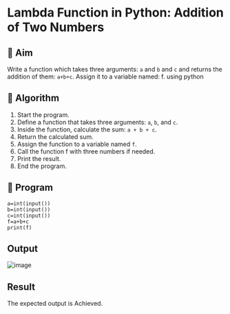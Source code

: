 # Lambda Function in Python: Addition of Two Numbers

## 🎯 Aim
Write a function which takes three arguments: `a` and `b` and `c` and returns the addition of them: `a+b+c`. Assign it to a variable named: f. using python
## 🧠 Algorithm
1. Start the program.
2. Define a function that takes three arguments: `a`, `b`, and `c`.
3. Inside the function, calculate the sum: `a + b + c`.
4. Return the calculated sum.
5. Assign the function to a variable named `f`.
6. Call the function f with three numbers if needed.
7. Print the result.
8. End the program.



## 🧾 Program
```
a=int(input())
b=int(input())
c=int(input())
f=a+b+c
print(f)
```
## Output
![image](https://github.com/user-attachments/assets/80e51d8a-9147-4ab7-9dc3-b0bb6d1502d4)


## Result
The expected output is Achieved.

